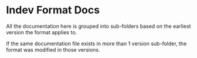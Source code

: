 # Indev Format Docs

All the documentation here is grouped into sub-folders based on the earliest version the format applies to.

If the same documentation file exists in more than 1 version sub-folder, the format was modified in those versions.
